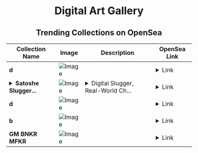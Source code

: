 <div align="center">

# Digital Art Gallery

## Trending Collections on OpenSea

| Collection Name                       | Image                                                                                     | Description                       | OpenSea Link                                                                                          |
|---------------------------------------|-------------------------------------------------------------------------------------------|-----------------------------------|--------------------------------------------------------------------------------------------------------|
| **d** | ![Image](https://i.seadn.io/s/raw/files/ec0b573a89747f1823384435a70bd5c9.jpg?w=500&auto=format?w=200&auto=format) |  | <details><summary>Link</summary>[d](https://opensea.io/collection/d-7903)</details> |
| **<details><summary>Satoshe Slugger...</summary>Satoshe Sluggers</details>** | ![Image](https://i.seadn.io/s/raw/files/384714d48c16ca40768f225e16ad7403.png?w=500&auto=format?w=200&auto=format) | <details><summary>Digital Slugger, Real-World Ch...</summary>Digital Slugger, Real-World Change.</details> | <details><summary>Link</summary>[Satoshe Sluggers](https://opensea.io/collection/satoshe-sluggers-2)</details> |
| **d** | ![Image](https://i.seadn.io/s/raw/files/f20d5b3ed93d4d69d0d04611050454f3.jpg?w=500&auto=format?w=200&auto=format) |  | <details><summary>Link</summary>[d](https://opensea.io/collection/d-7902)</details> |
| **b** | ![Image](https://i.seadn.io/s/raw/files/60425129d8b9674a48735150e2622dcb.jpg?w=500&auto=format?w=200&auto=format) |  | <details><summary>Link</summary>[b](https://opensea.io/collection/b-18213)</details> |
| **GM BNKR MFKR** | ![Image](https://i.seadn.io/s/raw/files/0239561d91ba08eac55916f1eea2b012.jpg?w=500&auto=format?w=200&auto=format) |  | <details><summary>Link</summary>[GM BNKR MFKR](https://opensea.io/collection/gm-bnkr-mfkr)</details> |

</div>